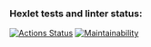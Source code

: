 ### Hexlet tests and linter status:
[![Actions Status](https://github.com/VentOs11/frontend-project-11/actions/workflows/hexlet-check.yml/badge.svg)](https://github.com/VentOs11/frontend-project-11/actions)
[![Maintainability](https://api.codeclimate.com/v1/badges/5edfa9af11e69c5ceef2/maintainability)](https://codeclimate.com/github/VentOs11/frontend-project-11/maintainability)